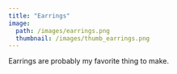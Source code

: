 ```yaml
---
title: "Earrings"
image: 
  path: /images/earrings.png
  thumbnail: /images/thumb_earrings.png
---
```


Earrings are probably my favorite thing to make.


